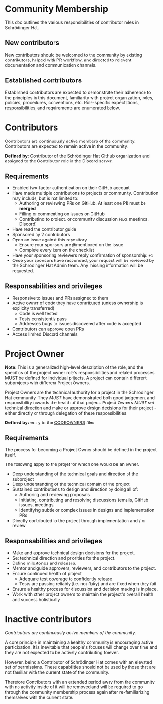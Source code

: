 # Community Membership

This doc outlines the various responsibilities of contributor roles in Schrödinger Hat.

## New contributors

New contributors should be welcomed to the community by existing contributors, helped with PR workflow, and directed to relevant documentation and communication channels.

## Established contributors

Established contributors are expected to demonstrate their adherence to the principles in this document, familiarity with project organization, roles, policies, procedures, conventions, etc. Role-specific expectations, responsibilities, and requirements are enumerated below.

# Contributors

Contributors are continuously active members of the community. Contributors are expected to remain active in the community.

**Defined by**: Contributor of the Schrödinger Hat GitHub organization and assigned to the Contributor role in the Discord server.

## Requirements

- Enabled two-factor authentication on their GitHub account
- Have made multiple contributions to projects or community. Contribution may include, but is not limited to:
  - Authoring or reviewing PRs on GitHub. At least one PR must be **merged**
  - Filling or commenting on issues on GitHub
  - Contributing to project, or community discussion (e.g. meetings, Discord)
- Have read the contributor guide
- Sponsored by 2 contributors
- Open an issue against this repository
  - Ensure your sponsors are @mentioned on the issue
  - Complete every item on the checklist
- Have your sponsoring reviewers reply confirmation of sponsorship: `+1`
- Once your sponsors have responded, your request will be reviewed by the Schrödinger Hat Admin team. Any missing information will be requested.

## Responsabilities and privileges

- Responsive to issues and PRs assigned to them
- Active owner of code they have contributed (unless ownership is explicity transferred)
  - Code is well tested
  - Tests consistently pass
  - Addresses bugs or issues discovered after code is accepted
- Contributors can approve open PRs
- Access limited Discord channels

# Project Owner

**Note:** This is a generalized high-level description of the role, and the specifics of the project owner role's responsibilities and related processes MUST be defined for individual prijects. A project can contain different subprojects with different Project Owners.

Project Owners are the technical authority for a project in the Schrödinger Hat community. They *MUST* have demonstrated both good judgement and responsibility towards the health of that project. Project Owners *MUST* set technical direction and make or approve design decisions for their project - either directly or through delegation of these responsibilities.

**Defined by:** entry in the [CODEOWNERS](https://docs.github.com/en/repositories/managing-your-repositorys-settings-and-features/customizing-your-repository/about-code-owners) files

## Requirements

The process for becoming a Project Owner should be defined in the project itself.

The following apply to the projet for which one would be an owner.

- Deep understanding of the technical goals and direction of the subproject
- Deep understanding of the technical domain of the project
- Sustained contributions to design and direction by doing all of:
  - Authoring and reviewing proposals
  - Initiating, contributing and resolving discussions (emails, GitHub issues, meetings)
  - Identifying subtle or complex issues in designs and implementation PRs
- Directly contributed to the project through implementation and / or review

## Responsabilities and privileges

- Make and approve technical design decisions for the project.
- Set technical direction and priorities for the project.
- Define milestones and releases.
- Mentor and guide approvers, reviewers, and contributors to the project.
- Ensure continued health of project
  - Adequate test coverage to confidently release
  - Tests are passing reliably (i.e. not flaky) and are fixed when they fail
- Ensure a healthy process for discussion and decision making is in place.
- Work with other project owners to maintain the project's overall health and success holistically


# Inactive contributors

_Contributors are continuously active members of the community._

A core principle in maintaining a healthy community is encouraging active participation. It is inevitable that people's focuses will change over time and they are not expected to be actively contributing forever.

However, being a Contributor of Schrödinger Hat comes with an elevated set of permissions. These capabilities should not be used by those that are not familiar with the current state of the community.

Therefore Contributors with an extended period away from the community with no activity inside of it will be removed and will be required to go through the community membership process again after re-familiarizing themselves with the current state.
